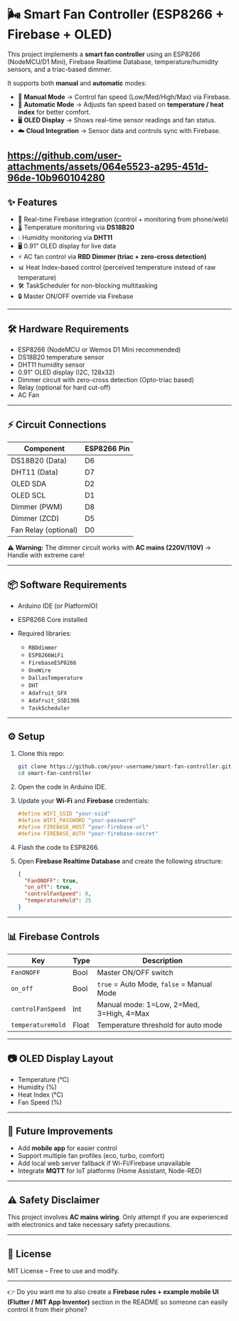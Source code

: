 # 🌬️ Smart Fan Controller (ESP8266 + Firebase + OLED)

This project implements a **smart fan controller** using an ESP8266 (NodeMCU/D1 Mini), Firebase Realtime Database, temperature/humidity sensors, and a triac-based dimmer.

It supports both **manual** and **automatic** modes:

* 📱 **Manual Mode** → Control fan speed (Low/Med/High/Max) via Firebase.
* 🤖 **Automatic Mode** → Adjusts fan speed based on **temperature / heat index** for better comfort.
* 🖥️ **OLED Display** → Shows real-time sensor readings and fan status.
* ☁️ **Cloud Integration** → Sensor data and controls sync with Firebase.


https://github.com/user-attachments/assets/064e5523-a295-451d-96de-10b960104280
---

## ✨ Features

* 🔗 Real-time Firebase integration (control + monitoring from phone/web)
* 🌡️ Temperature monitoring via **DS18B20**
* 💧 Humidity monitoring via **DHT11**
* 🖥️ 0.91" OLED display for live data
* ⚡ AC fan control via **RBD Dimmer (triac + zero-cross detection)**
* 📊 Heat Index–based control (perceived temperature instead of raw temperature)
* 🛠️ TaskScheduler for non-blocking multitasking
* 🔒 Master ON/OFF override via Firebase

---

## 🛠️ Hardware Requirements

* ESP8266 (NodeMCU or Wemos D1 Mini recommended)
* DS18B20 temperature sensor
* DHT11 humidity sensor
* 0.91" OLED display (I2C, 128x32)
* Dimmer circuit with zero-cross detection (Opto-triac based)
* Relay (optional for hard cut-off)
* AC Fan

---

## ⚡ Circuit Connections

| Component            | ESP8266 Pin |
| -------------------- | ----------- |
| DS18B20 (Data)       | D6          |
| DHT11 (Data)         | D7          |
| OLED SDA             | D2          |
| OLED SCL             | D1          |
| Dimmer (PWM)         | D8          |
| Dimmer (ZCD)         | D5          |
| Fan Relay (optional) | D0          |

⚠️ **Warning:** The dimmer circuit works with **AC mains (220V/110V)** → Handle with extreme care!

---

## 📦 Software Requirements

* Arduino IDE (or PlatformIO)
* ESP8266 Core installed
* Required libraries:

  * `RBDdimmer`
  * `ESP8266WiFi`
  * `FirebaseESP8266`
  * `OneWire`
  * `DallasTemperature`
  * `DHT`
  * `Adafruit_GFX`
  * `Adafruit_SSD1306`
  * `TaskScheduler`

---

## ⚙️ Setup

1. Clone this repo:

   ```bash
   git clone https://github.com/your-username/smart-fan-controller.git
   cd smart-fan-controller
   ```
2. Open the code in Arduino IDE.
3. Update your **Wi-Fi** and **Firebase** credentials:

   ```cpp
   #define WIFI_SSID "your-ssid"
   #define WIFI_PASSWORD "your-password"
   #define FIREBASE_HOST "your-firebase-url"
   #define FIREBASE_AUTH "your-firebase-secret"
   ```
4. Flash the code to ESP8266.
5. Open **Firebase Realtime Database** and create the following structure:

   ```json
   {
     "FanONOFF": true,
     "on_off": true,
     "controlFanSpeed": 0,
     "temperatureHold": 25
   }
   ```

---

## 📊 Firebase Controls

| Key               | Type  | Description                               |
| ----------------- | ----- | ----------------------------------------- |
| `FanONOFF`        | Bool  | Master ON/OFF switch                      |
| `on_off`          | Bool  | `true` = Auto Mode, `false` = Manual Mode |
| `controlFanSpeed` | Int   | Manual mode: 1=Low, 2=Med, 3=High, 4=Max  |
| `temperatureHold` | Float | Temperature threshold for auto mode       |

---

## 📷 OLED Display Layout

* Temperature (°C)
* Humidity (%)
* Heat Index (°C)
* Fan Speed (%)

---

## 🚀 Future Improvements

* Add **mobile app** for easier control
* Support multiple fan profiles (eco, turbo, comfort)
* Add local web server fallback if Wi-Fi/Firebase unavailable
* Integrate **MQTT** for IoT platforms (Home Assistant, Node-RED)

---

## ⚠️ Safety Disclaimer

This project involves **AC mains wiring**. Only attempt if you are experienced with electronics and take necessary safety precautions.

---

## 📜 License

MIT License – Free to use and modify.

---

👉 Do you want me to also create a **Firebase rules + example mobile UI (Flutter / MIT App Inventor)** section in the README so someone can easily control it from their phone?
